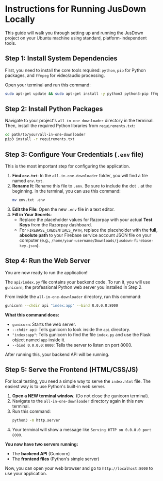 # Instructions for Running JusDown Locally

This guide will walk you through setting up and running the JusDown project on your Ubuntu machine using standard, platform-independent tools.

## Step 1: Install System Dependencies

First, you need to install the core tools required: `python`, `pip` for Python packages, and `ffmpeg` for video/audio processing.

Open your terminal and run this command:

```bash
sudo apt-get update && sudo apt-get install -y python3 python3-pip ffmpeg
```

## Step 2: Install Python Packages

Navigate to your project's `all-in-one-downloader` directory in the terminal. Then, install the required Python libraries from `requirements.txt`:

```bash
cd path/to/your/all-in-one-downloader
pip3 install -r requirements.txt
```

## Step 3: Configure Your Credentials (`.env` file)

This is the most important step for configuring the application.

1.  **Find `env.txt`**: In the `all-in-one-downloader` folder, you will find a file named `env.txt`.
2.  **Rename It**: Rename this file to `.env`. Be sure to include the dot `.` at the beginning. In the terminal, you can use this command:
    ```bash
    mv env.txt .env
    ```
3.  **Edit the File**: Open the new `.env` file in a text editor.
4.  **Fill in Your Secrets**:
    *   Replace the placeholder values for Razorpay with your actual **Test Keys** from the Razorpay dashboard.
    *   For `FIREBASE_CREDENTIALS_PATH`, replace the placeholder with the **full, absolute path** to your Firebase service account JSON file on your computer (e.g., `/home/your-username/Downloads/jusdown-firebase-key.json`).

## Step 4: Run the Web Server

You are now ready to run the application!

The `api/index.py` file contains your backend code. To run it, you will use `gunicorn`, the professional Python web server you installed in Step 2.

From inside the `all-in-one-downloader` directory, run this command:

```bash
gunicorn --chdir api "index:app" --bind 0.0.0.0:8000
```

**What this command does:**
*   `gunicorn`: Starts the web server.
*   `--chdir api`: Tells gunicorn to look inside the `api` directory.
*   `"index:app"`: Tells gunicorn to find the file `index.py` and use the Flask object named `app` inside it.
*   `--bind 0.0.0.0:8000`: Tells the server to listen on port 8000.

After running this, your backend API will be running.

## Step 5: Serve the Frontend (HTML/CSS/JS)

For local testing, you need a simple way to serve the `index.html` file. The easiest way is to use Python's built-in web server.

1.  **Open a NEW terminal window.** (Do not close the gunicorn terminal).
2.  Navigate to the `all-in-one-downloader` directory again in this new terminal.
3.  Run this command:
    ```bash
    python3 -m http.server
    ```
4.  Your terminal will show a message like `Serving HTTP on 0.0.0.0 port 8000`.

**You now have two servers running:**
*   The **backend API** (Gunicorn)
*   The **frontend files** (Python's simple server)

Now, you can open your web browser and go to `http://localhost:8000` to use your application.

